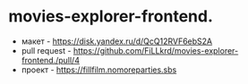# movies-explorer-frontend.

- макет - https://disk.yandex.ru/d/QcQ12RVF6ebS2A
- pull request - https://github.com/FiLLkrd/movies-explorer-frontend./pull/4 
- проект - https://fillfilm.nomoreparties.sbs 